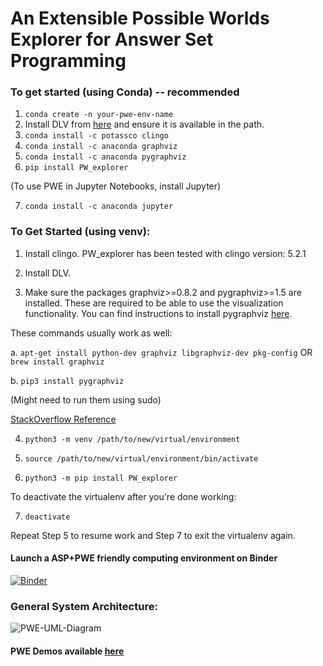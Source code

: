 # An Extensible Possible Worlds Explorer for Answer Set Programming

### To get started (using Conda) -- recommended

1. ```conda create -n your-pwe-env-name```
2. Install DLV from [here](http://www.dlvsystem.com/dlv/#1) and ensure it is available in the path.
3. ```conda install -c potassco clingo ```
4. ```conda install -c anaconda graphviz```
5. ```conda install -c anaconda pygraphviz```
6. ```pip install PW_explorer```

(To use PWE in Jupyter Notebooks, install Jupyter)

7. ```conda install -c anaconda jupyter```

### To Get Started (using venv):

1. Install clingo. PW_explorer has been tested with clingo version: 5.2.1

2. Install DLV.

3. Make sure the packages graphviz>=0.8.2 and pygraphviz>=1.5 are installed. These are required to be able to use the visualization functionality. You can find instructions to install pygraphviz [here](http://pygraphviz.github.io/documentation/pygraphviz-1.3.1/install.html).

These commands usually work as well:

  a.  ```apt-get install python-dev graphviz libgraphviz-dev pkg-config``` OR ```brew install graphviz``` 

  b.  ```pip3 install pygraphviz```
  
  (Might need to run them using sudo)
  
  [StackOverflow Reference](https://stackoverflow.com/questions/40528048/pip-install-pygraphviz-no-package-libcgraph-found)

4. ```python3 -m venv /path/to/new/virtual/environment```

5. ```source /path/to/new/virtual/environment/bin/activate```

6. ```python3 -m pip install PW_explorer```

To deactivate the virtualenv after you're done working:

7. ```deactivate```

Repeat Step 5 to resume work and Step 7 to exit the virtualenv again.


#### Launch a ASP+PWE friendly computing environment on Binder

[![Binder](https://mybinder.org/badge_logo.svg)](https://mybinder.org/v2/gh/idaks/PW-explorer/master)

### General System Architecture:

![PWE-UML-Diagram](https://user-images.githubusercontent.com/14302941/54492765-54b63680-4897-11e9-933b-3efc34eb7106.png)


#### PWE Demos available [here](https://github.com/idaks/PWE-demos)
